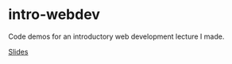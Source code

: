# intro-webdev
Code demos for an introductory web development lecture I made.

[Slides](https://tinyurl.com/introwebdev)
